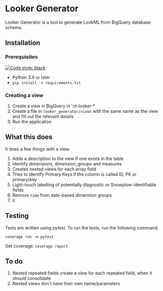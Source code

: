 # Looker Generator

Looker Generator is a tool to generate LookML from BigQuery database schema.

## Installation

### Prerequisites

[![Code style: black](https://img.shields.io/badge/code%20style-black-000000.svg)](https://github.com/psf/black)


- Python 3.9 or later
- `pip install -r requirements.txt`

### Creating a view

1. Create a view in BigQuery in `ct-looker-*
2. Create a file in `looker_generator/views` with the same name as the view and fill out the relevant details
3. Run the application

## What this does

It does a few things with a view:

1. Adds a description to the view if one exists in the table
2. Identify dimensions, dimension_groups and measures
3. Creates nested views for each array field
4. Tries to identify Primary Keys if the column is called ID, PK or primary)key
5. Light-touch labelling of potentially diagnostic or Snowplow-identifiable fields
6. Remove `time` from date-based dimension groups
7. it 

## Testing

Tests are written using pytest. To run the tests, run the following command:

```coverage run -m pytest```

Get coverage: ```coverage report```

## To do

1. Nested repeated fields create a view for each repeated field, when it should consolidate
2. Nested views don't have their own name/parameters
